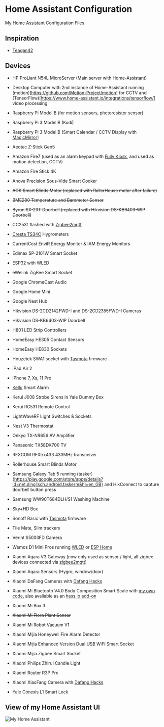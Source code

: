 # Home Assistant Configuration

My [Home Assistant](https://home-assistant.io/) Configuration Files

## Inspiration

- [Teagan42](https://github.com/Teagan42/HomeAssistantConfig)

## Devices

- HP ProLiant N54L MicroServer (Main server with Home-Assistant)
- Desktop Computer with 2nd instance of Home-Assistant running (motion)[https://github.com/Motion-Project/motion] for CCTV and (TensorFlow)[https://www.home-assistant.io/integrations/tensorflow/] video processing
- Raspberry Pi Model B (for motion sensors, photoresistor sensor)
- Raspberry Pi 3 Model B (Kodi)
- Raspberry Pi 3 Model B (Smart Calendar / CCTV Display with [MagicMirror](https://github.com/MichMich/MagicMirror))

- Aeotec Z-Stick Gen5
- Amazon Fire7 (used as an alarm keypad with [Fully Kiosk](https://fully-kiosk.com), and used as motion detection, CCTV)
- Amazon Fire Stick 4K
- Anova Precision Sous-Vide Smart Cooker
- ~~AOK Smart Blinds Motor (replaced with RollerHouse motor after failure)~~
- ~~BME280 Temperature and Barometer Sensor~~
- ~~Byron SX-20T Doorbell (replaced with Hikvision DS-KB6403-WIP Doorbell)~~
- CC2531 flashed with [Zigbee2mqtt](https://www.zigbee2mqtt.io/)
- [Cresta TS34C](https://www.conrad-electronic.co.uk/ce/en/product/672148/5-Channel-TS34C-Wireless-Thermo-Hygro-Sensor) Hygrometers
- CurrentCost EnviR Energy Monitor & IAM Energy Monitors
- Edimax SP-2101W Smart Socket
- ESP32 with [WLED](https://github.com/Aircoookie/WLED)
- eWelink ZigBee Smart Socket 
- Google ChromeCast Audio
- Google Home Mini
- Google Nest Hub
- Hikvision DS-2CD2142FWD-I and DS-2CD2355FWD-I Cameras
- Hikvision DS-KB6403-WIP Doorbell
- H801 LED Strip Controllers
- HomeEasy HE305 Contact Sensors
- HomeEasy HE830 Sockets
- Houzetek SWA1 socket with [Tasmota](https://github.com/arendst/Sonoff-Tasmota) firmware
- iPad Air 2
- iPhone 7, Xs, 11 Pro
- [Kello](https://www.getkello.com/) Smart Alarm
- Kerui J008 Strobe Sirens in Yale Dummy Box
- Kerui RC531 Remote Control
- LightWaveRF Light Switches & Sockets
- Nest V3 Thermostat
- Onkyo TX-NR656 AV Amplifier
- Panasonic TX58DX700 TV
- RFXCOM RFXtrx433 433MHz transceiver
- Rollerhouse Smart Blinds Motor
- Samsung Galaxy Tab 5 running (tasker){https://play.google.com/store/apps/details?id=net.dinglisch.android.taskerm&hl=en_GB} and HikConnect to capture doorbell button press
- Samsung WW90T684DLH/S1 Washing Machine 
- Sky+HD Box
- Sonoff Basic with [Tasmota](https://github.com/arendst/Sonoff-Tasmota) firmware
- Tile Mate, Slim trackers
- Verint S5003FD Camera
- Wemos D1 Mini Pros running [WLED](https://github.com/Aircoookie/WLED) or [ESP Home](https://esphome.io/)
- Xiaomi Aqara V3 Gateway (now only used as sensor / light, all zigbee devices connected via [zigbee2mqtt](https://www.zigbee2mqtt.io/))
- Xiaomi Aqara Sensors (Hygro, window/door)
- Xiaomi DaFang Cameras with [Dafang Hacks](https://github.com/EliasKotlyar/Xiaomi-Dafang-Hacks)
- Xiaomi Mi Bluetooth V4.0 Body Composition Smart Scale with [my own code](https://github.com/lolouk44/xiaomi_mi_scale), also available as an [hass.io add-on](https://github.com/lolouk44/hassio-addons)
- Xiaomi Mi Box 3
- ~~Xiaomi Mi Flora Plant Sensor~~
- Xiaomi Mi Robot Vacuum V1
- Xiaomi Mijia Honeywell Fire Alarm Detector
- Xiaomi Mijia Enhanced Version Dual USB WiFi Smart Socket
- Xiaomi Mijia Zigbee Smart Socket
- Xiaomi Philips Zhirui Candle Light
- Xiaomi Router R3P Pro
- Xiaomi XiaoFang Camera with [Dafang Hacks](https://github.com/EliasKotlyar/Xiaomi-Dafang-Hacks)
- Yale Conexis L1 Smart Lock

## View of my Home Assistant UI
![My Home Assistant](./HA_UI_Example.png)